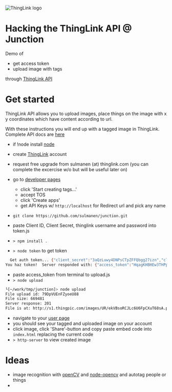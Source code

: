 ![ThingLink logo](http://tenseignes-tu.com/wp-content/uploads/2014/06/thinglink-logo.jpg "ThingLink")

Hacking the ThingLink API @ Junction
====================================
Demo of

* get access token
* upload image with tags

through [ThingLink API](http://docs.thinglink.apiary.io/)

# Get started
ThingLink API allows you to upload images, place things on the image with x y coordinates which have content according to url.

With these instructions you will end up with a tagged image in ThingLink. Complete API docs are [here](http://docs.thinglink.apiary.io/)

* if !node install [node](https://nodejs.org/en/)
* create [ThingLink](https://www.thinglink.com) account
* request free upgrade from sulmanen (at) thinglink.com (you can complete the excercise w/o but will be useful later on)
* go to [developer pages](https://www.thinglink.com/developer)
  * click 'Start creating tags...'
  * accept TOS
  * click 'Create apps'
  * get API Keys w/ `http://localhost` for Redirect url and pick any name

* `git clone https://github.com/sulmanen/junction.git`
* paste Client ID, Client Secret, thinglink username and password into token.js
* `> npm install .`
* `> node token` to get token
```sh
  Get auth token... {"client_secret":"3aQzLuwy4DNPsCTpZFFQbgg27izn","client_id":"719160553787883520","grant_type":"password","password":"pepsimax","username":"sulmanen+junction@thinglink.com"}
You haz token!  Server responded with: {"access_token":"HqagKHBHEw3THPpwMdt5m6.DhPLaVKS8AhoengZvYifXDGsZQmujJ8AcfJWUgidpXuq","token_type":"bearer","refresh_token":"AoZdHLCxf48CaVxohhoRr7Dzjno","expires_in":1209600}
```
* paste access_token from terminal to upload.js
* `> node upload`
```sh
└[~/work/tmp/junction]> node upload
File upload id: 79DpVUEnFZyoeU88
File size: 669481
Server response: 201
File is at: http://s1.thingpic.com/images/UR/ekVBsoRCJLc6U6FpCXuT68sA.png
```
* navigate to your [user page](https://www.thinglink.com/user/me)
* you should see your tagged and uploaded image on your account
* click image, click 'Share'-button and copy paste embed code into `index.html` replacing the current code
* `> http-server` to view created image

# Ideas

* image recognition with [openCV](http://opencv.org/) and [node-opencv](https://github.com/peterbraden/node-opencv) and autotag people or things
*
